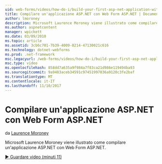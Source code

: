 ```yaml
---
uid: web-forms/videos/how-do-i/build-your-first-asp-net-application-with-asp-net-web-forms
title: Compilare un'applicazione ASP.NET con Web Form ASP.NET | Documenti Microsoft
author: lmoroney
description: Microsoft Laurence Moroney viene illustrato come compilare un'applicazione ASP.NET con Web Form ASP.NET.
ms.author: aspnetcontent
manager: wpickett
ms.date: 03/09/2010
ms.topic: article
ms.assetid: 3cb6c701-7b39-4009-8214-47130021c616
ms.technology: dotnet-webforms
ms.prod: .net-framework
msc.legacyurl: /web-forms/videos/how-do-i/build-your-first-asp-net-application-with-asp-net-web-forms
msc.type: video
ms.openlocfilehash: 858dd7a635a9f984a7f83ca21d986e119494ba93
ms.sourcegitcommit: 9a9483aceb34591c97451997036a9120c3fe2baf
ms.translationtype: MT
ms.contentlocale: it-IT
ms.lasthandoff: 11/10/2017
---
```

<a name="build-your-first-aspnet-application-with-aspnet-web-forms"></a>Compilare un'applicazione ASP.NET con Web Form ASP.NET
====================
da [Laurence Moroney](https://github.com/lmoroney)

Microsoft Laurence Moroney viene illustrato come compilare un'applicazione ASP.NET con Web Form ASP.NET.

[&#9654; Guardare video (minuti 11)](https://channel9.msdn.com/Blogs/ASP-NET-Site-Videos/build-your-first-asp-net-application-with-asp-net-web-forms)
